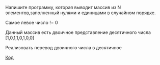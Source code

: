 Напишите программу, которая выводит массив из N элементов,заполненный нулями и единицами в случайном порядке.

Самое левое число != 0

Данный массив есть двоичное представление десятичного числа
[1,0,1,1,0,1,0,0]

Реализовать перевод двоичного числа в десятичное


[Код](Program.cs)